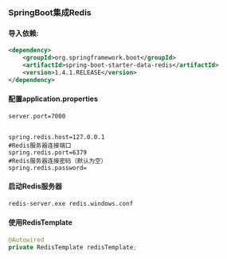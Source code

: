 ### SpringBoot集成Redis

#### 导入依赖:

```xml
<dependency>
    <groupId>org.springframework.boot</groupId>
    <artifactId>spring-boot-starter-data-redis</artifactId>
    <version>1.4.1.RELEASE</version>
</dependency>
```

#### 配置application.properties

```properties
server.port=7000


spring.redis.host=127.0.0.1
#Redis服务器连接端口
spring.redis.port=6379
#Redis服务器连接密码（默认为空）
spring.redis.password=
```

#### 启动Redis服务器

```cmd
redis-server.exe redis.windows.conf
```

#### 使用RedisTemplate

```java
@Autowired
private RedisTemplate redisTemplate;
```

